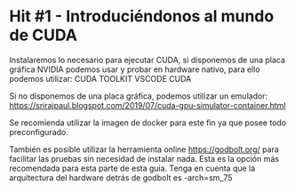 # Hit #1 - Introduciéndonos al mundo de CUDA

Instalaremos lo necesario para ejecutar CUDA, si disponemos de una placa gráfica NVIDIA podemos usar y probar en hardware nativo, para ello podemos utilizar:
CUDA TOOLKIT
VSCODE CUDA

Si no disponemos de una placa gráfica, podemos utilizar un emulador:
https://srirajpaul.blogspot.com/2019/07/cuda-gpu-simulator-container.html 

Se recomienda utilizar la imagen de docker para este fin ya que posee todo preconfigurado.

También es posible utilizar la herramienta online https://godbolt.org/ para facilitar las pruebas sin necesidad de instalar nada. Esta es la opción más recomendada para esta parte de esta guia. Tenga en cuenta que la arquitectura del hardware detrás de godbolt es -arch=sm_75

